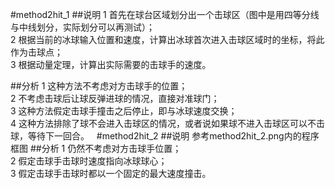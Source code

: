 #method2hit_1
##说明
1 首先在球台区域划分出一个击球区（图中是用四等分线与中线划分，实际划分可以再测试）；  
2 根据当前的冰球输入位置和速度，计算出冰球首次进入击球区域时的坐标，将此作为击球点；  
3 根据动量定理，计算出实际需要的击球手的速度。  

##分析
1 这种方法不考虑对方击球手的位置；  
2 不考虑击球后让球反弹进球的情况，直接对准球门；  
3 这种方法假定击球手撞击之后停止，即与冰球速度交换；  
4 这种方法排除了球不会进入击球区的情况，或者说如果球不进入击球区可以不击球，等待下一回合。  
#method2hit_2
##说明
参考method2hit_2.png内的程序框图
##分析
1 仍然不考虑对方击球手位置；  
2 假定击球手击球时速度指向冰球球心；  
3 假定击球手击球时都以一个固定的最大速度撞击。  
